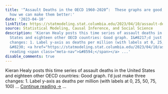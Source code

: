 ```yaml
---
title: '“Assault Deaths in the OECD 1960-2020”:  These graphs are good, and here’s
  how we can make them better:'
date: '2023-04-10'
linkTitle: https://statmodeling.stat.columbia.edu/2023/04/10/assault-deaths-in-the-oecd-1960-2020-these-graphs-are-good-and-heres-how-we-can-make-them-better/
source: Statistical Modeling, Causal Inference, and Social Science
description: 'Kieran Healy posts this time series of assault deaths in the United
  States and eighteen other OECD countries: Good graph. I&#8217;d just make three
  changes: 1. Label y-axis as deaths per million (with labels at 0, 25, 50, 75, 100)
  &#8230; <a href="https://statmodeling.stat.columbia.edu/2023/04/10/assault-deaths-in-the-oecd-1960-2020-these-graphs-are-good-and-heres-how-we-can-make-them-better/">Continue
  reading <span class="meta-nav">&#8594;</span></a> ...'
disable_comments: true
---
```

Kieran Healy posts this time series of assault deaths in the United States and eighteen other OECD countries: Good graph. I&#8217;d just make three changes: 1. Label y-axis as deaths per million (with labels at 0, 25, 50, 75, 100) &#8230; <a href="https://statmodeling.stat.columbia.edu/2023/04/10/assault-deaths-in-the-oecd-1960-2020-these-graphs-are-good-and-heres-how-we-can-make-them-better/">Continue reading <span class="meta-nav">&#8594;</span></a> ...